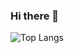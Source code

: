 ### Hi there 👋

![Top Langs](https://github-readme-stats.vercel.app/api/top-langs/?username=Sansue&hide_progress=true)
